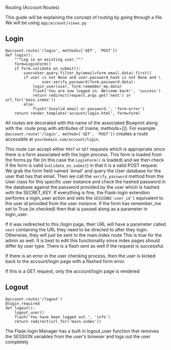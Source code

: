 Routing (Account Routes)

This guide will be explaining the concept of routing by going through a file. We will be using `app/account/views.py`

## Login

```
@account.route('/login', methods=['GET', 'POST'])
def login():
    """Log in an existing user."""
    form=LoginForm()
    if form.validate_on_submit():
        user=User.query.filter_by(email=form.email.data).first()
        if user is not None and user.password_hash is not None and \
                user.verify_password(form.password.data):
            login_user(user, form.remember_me.data)
            flash('You are now logged in. Welcome back!', 'success')
            return redirect(request.args.get('next') or url_for('main.index'))
        else:
            flash('Invalid email or password.', 'form-error')
    return render_template('account/login.html', form=form)
```
All routes are decorated with the name of the associated Blueprint along
with the .route prop with attributes of (name, methods=[]). For example
`@account.route('/login', method=['GET', 'POST'])` creates a route accessible
at `yourdomain.com/account/login`.

This route can accept either `POST` or `GET`
requests which is appropriate since there is a form associated with the
login process. This form is loaded from the forms.py file (in this case
the `LoginForm()` is loaded) and we then check if the form is valid
(`validate_on_submit`) in that it is a valid POST request.
We grab the form field named 'email' and query the User database for the
user that has that email. Then we call the `verify_password` method
from the User class for this specific user instance and check the hashed
password in the database against the password provided by the user which
is hashed with the SECRET_KEY. If everything is fine, the Flask-login
extendion performs a login_user action and sets the `SESSION['user_id']`
equivalent to the user id provided from the user instance. If the
form has remember_me set to True (ie checked) then that is passed along
as a parameter in login_user.

If it was redirected to this /login page, their URL will have a parameter
called `next` containing the URL they need to be directed to after they
login. Otherwise, they will just be sent to the main.index route
This is true for the admin as well. It is best to edit this functionality
since index pages should differ by user type. There is a flash sent as well
if the request is successful.

If there is an error in the user checking process, then the user is kicked
back to the account/login page with a flashed form error.

If this is a GET request, only the account/login page is rendered

## Logout

```
@account.route('/logout')
@login_required
def logout():
    logout_user()
    flash('You have been logged out.', 'info')
    return redirect(url_for('main.index'))
```

The Flask-login Manager has a built in logout_user function that
removes the SESSION variables from the user's browser and logs out
the user completely

